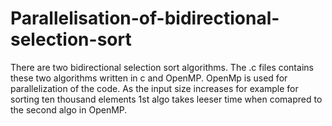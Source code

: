 # Parallelisation-of-bidirectional-selection-sort
 There are two bidirectional selection sort algorithms. The .c files contains these two algorithms written in c and OpenMP.
 OpenMp is used for parallelization of the code.
 As the input size increases for example for sorting ten thousand elements 1st algo takes leeser time when comapred to the second algo in OpenMP. 
